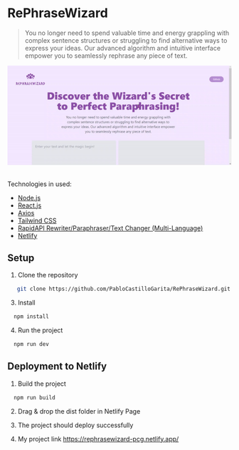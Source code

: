 # RePhraseWizard

> You no longer need to spend valuable time and energy grappling with complex sentence structures or struggling to find alternative ways to express your ideas. Our advanced algorithm and intuitive interface empower you to seamlessly rephrase any piece of text.

<div align="center"><img src="/src/assets/gif/rephrasewizard.gif" alt="rephrasewizard gif" /></div>

<br/> Technologies in used:

- [Node.js](https://nodejs.org/en/)
- [React.js](https://react.dev/)
- [Axios](https://axios-http.com/docs/intro)
- [Tailwind CSS](https://tailwindcss.com/docs/installation)
- [RapidAPI Rewriter/Paraphraser/Text Changer (Multi-Language)](https://rapidapi.com/smodin/api/rewriter-paraphraser-text-changer-multi-language)
- [Netlify](https://www.netlify.com/)

## Setup

1. Clone the repository

```sh
   git clone https://github.com/PabloCastilloGarita/RePhraseWizard.git
```

3. Install

```sh
  npm install
```

4. Run the project

```sh
  npm run dev
```

## Deployment to Netlify

1. Build the project

```sh
  npm run build
```

2. Drag & drop the dist folder in Netlify Page

3. The project should deploy successfully

4. My project link https://rephrasewizard-pcg.netlify.app/
